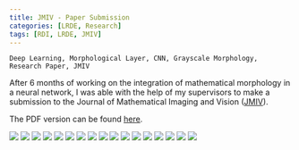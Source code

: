 ```yaml
---
title: JMIV - Paper Submission
categories: [LRDE, Research]
tags: [RDI, LRDE, JMIV]
---
```


```
Deep Learning, Morphological Layer, CNN, Grayscale Morphology,
Research Paper, JMIV
```

After 6 months of working on the integration of mathematical morphology in a
neural network, I was able with the help of my supervisors to make a submission
to the Journal of Mathematical Imaging and Vision ([JMIV](https://springer.com/journal/10851)).

The PDF version can be found
[here](https://drive.google.com/uc?print=false&id=1lbDTmzL2qbhdzogMpmXkze2kJXc04rLF).

![](https://drive.google.com/uc?id=1hvGlY__32PTKcw7mLsaWhDBmoLpBDkAT)
![](https://drive.google.com/uc?id=1DgtgYh177iGlvYVoSHghW0m2EuMEbs45)
![](https://drive.google.com/uc?id=1pAXeNaqlvq4LPE3WbDReLmfYadxjJi5D)
![](https://drive.google.com/uc?id=17vEkhU8cAxZ0PoA1QVxorzjhne5Mbrge)
![](https://drive.google.com/uc?id=1bUqGvLmvuVI2CX4M85aAz7KvLVOXxyq5)
![](https://drive.google.com/uc?id=10ab4NMaCfwUpdn1B-3c6TY-ee3n0cZNj)
![](https://drive.google.com/uc?id=1ms_28C4Vm7UsPsg9TRdWIQ2L1CGR0qvR)
![](https://drive.google.com/uc?id=1VI6PZQliaWeuyYZ9NBlVxwbCtczSCRh-)
![](https://drive.google.com/uc?id=1y0-kicOPhC6YtAq28uAH72NJZh5Vc0IZ)
![](https://drive.google.com/uc?id=12hQRe4D2wCDV-3TE0R5amk97wXaIhF20)
![](https://drive.google.com/uc?id=1xlQYqbQG7szN3DXsJQQykCT0J47TlbZn)
![](https://drive.google.com/uc?id=1iCrAlVzxyUUVCqB696p17iSKAZPUCafJ)
![](https://drive.google.com/uc?id=1x_BIqwjjGHPFKI6uU_Kd7Y7Fx0mB7KrE)
![](https://drive.google.com/uc?id=1wu3HWNvd0gcWd9vfAjslOd3jMq4HT3rA)
![](https://drive.google.com/uc?id=1iorYKchKAaTk9Rliziy0oSOaiJPwlcBm)
![](https://drive.google.com/uc?id=103aX0JHFdB2668D3HudrJjGjvszZxKat)
![](https://drive.google.com/uc?id=1VC54ynjPM3NP7FWT2RVwr_jChLrsyaHa)
